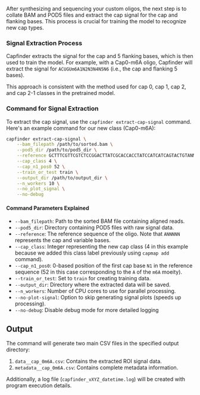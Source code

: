 After synthesizing and sequencing your custom oligos, the next step is to collate BAM and POD5 files and extract the cap signal for the cap and flanking bases. This process is crucial for training the model to recognize new cap types.

### Signal Extraction Process

Capfinder extracts the signal for the cap and 5 flanking bases, which is then used to train the model. For example, with a Cap0-m6A oligo, Capfinder will extract the signal for `ACUGUm6A1N2N3N4N5N6` (i.e., the cap and flanking 5 bases).

This approach is consistent with the method used for cap 0, cap 1, cap 2, and cap 2-1 classes in the pretrained model.

### Command for Signal Extraction

To extract the cap signal, use the `capfinder extract-cap-signal` command. Here's an example command for our new class (Cap0-m6A):

```bash
capfinder extract-cap-signal \
    --bam_filepath /path/to/sorted.bam \
    --pod5_dir /path/to/pod5_dir \
    --reference GCTTTCGTTCGTCTCCGGACTTATCGCACCACCTATCCATCATCAGTACTGTANNNNNCGATGTAACTGGGACATGGTGAGCAATCAGGGAAAAAAAAAAAAAAA \
    --cap_class 4 \
    --cap_n1_pos0 52 \
    --train_or_test train \
    --output_dir /path/to/output_dir \
    --n_workers 10 \
    --no_plot_signal \
    --no-debug
```

#### Command Parameters Explained

- `--bam_filepath`: Path to the sorted BAM file containing aligned reads.
- `--pod5_dir`: Directory containing POD5 files with raw signal data.
- `--reference`: The reference sequence of the oligo. Note that `ANNNNN` represents the cap and variable bases.
- `--cap_class`: Integer representing the new cap class (4 in this example because we added this class label previously using `capmap add` command).
- `--cap_n1_pos0`: 0-based position of the first cap base `N1` in the reference sequence (52 in this case corresponding to the `A` of the `m6A` moeity).
- `--train_or_test`: Set to `train` for creating training data.
- `--output_dir`: Directory where the extracted data will be saved.
- `--n_workers`: Number of CPU cores to use for parallel processing.
- `--no-plot-signal`: Option to skip generating signal plots (speeds up processing).
- `--no-debug`: Disable debug mode for more detailed logging

## Output

The command will generate two main CSV files in the specified output directory:

1. `data__cap_0m6A.csv`: Contains the extracted ROI signal data.
2. `metadata__cap_0m6A.csv`: Contains complete metadata information.

Additionally, a log file (`capfinder_vXYZ_datetime.log`) will be created with program execution details.

